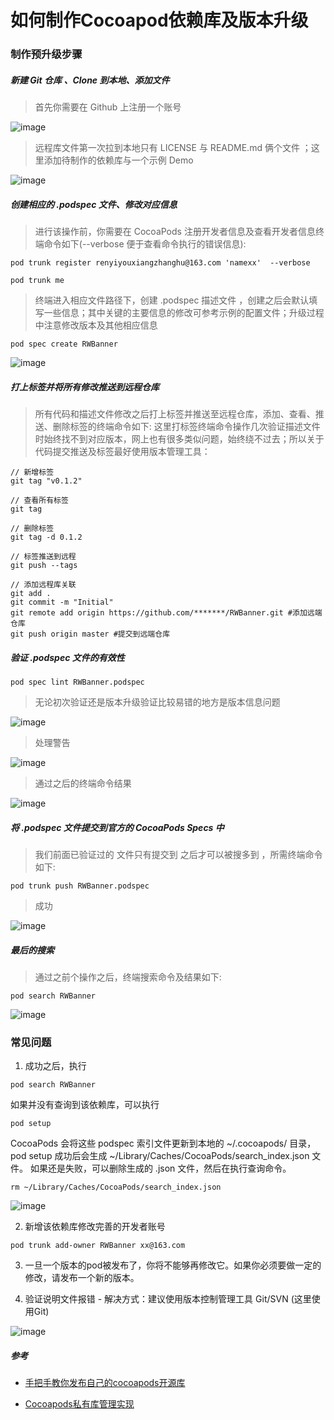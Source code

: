 # 如何制作Cocoapod依赖库及版本升级

### 制作预升级步骤

##### 新建 Git 仓库 、Clone 到本地、添加文件
> 首先你需要在 Github 上注册一个账号

![image](https://github.com/itwyhuaing/Tool/blob/master/Cocoapods/如何制作Cocoapod依赖库/image/1.png)


> 远程库文件第一次拉到本地只有 LICENSE 与 README.md 俩个文件 ；这里添加待制作的依赖库与一个示例 Demo

![image](https://github.com/itwyhuaing/Tool/blob/master/Cocoapods/如何制作Cocoapod依赖库/image/2.png)

##### 创建相应的 .podspec 文件、修改对应信息

> 进行该操作前，你需要在 CocoaPods 注册开发者信息及查看开发者信息终端命令如下(--verbose 便于查看命令执行的错误信息):

```
pod trunk register renyiyouxiangzhanghu@163.com 'namexx'  --verbose

pod trunk me
```

> 终端进入相应文件路径下，创建 .podspec 描述文件 ，创建之后会默认填写一些信息；其中关键的主要信息的修改可参考示例的配置文件；升级过程中注意修改版本及其他相应信息

```
pod spec create RWBanner
```

![image](https://github.com/itwyhuaing/Tool/blob/master/Cocoapods/如何制作Cocoapod依赖库/image/3.png)


##### 打上标签并将所有修改推送到远程仓库

> 所有代码和描述文件修改之后打上标签并推送至远程仓库，添加、查看、推送、删除标签的终端命令如下:
> 这里打标签终端命令操作几次验证描述文件时始终找不到对应版本，网上也有很多类似问题，始终绕不过去；所以关于代码提交推送及标签最好使用版本管理工具：

```
// 新增标签
git tag "v0.1.2"          

// 查看所有标签
git tag                 

// 删除标签
git tag -d 0.1.2        

// 标签推送到远程
git push --tags         

// 添加远程库关联
git add .
git commit -m "Initial"
git remote add origin https://github.com/*******/RWBanner.git #添加远端仓库
git push origin master #提交到远端仓库
```

##### 验证 .podspec 文件的有效性

```
pod spec lint RWBanner.podspec
```

> 无论初次验证还是版本升级验证比较易错的地方是版本信息问题

![image](https://github.com/itwyhuaing/Tool/blob/master/Cocoapods/如何制作Cocoapod依赖库/image/4_1.png)


> 处理警告

![image](https://github.com/itwyhuaing/Tool/blob/master/Cocoapods/如何制作Cocoapod依赖库/image/4_2.png)


> 通过之后的终端命令结果

![image](https://github.com/itwyhuaing/Tool/blob/master/Cocoapods/如何制作Cocoapod依赖库/image/4_3.png)


##### 将 .podspec 文件提交到官方的 CocoaPods Specs 中

> 我们前面已验证过的 文件只有提交到 之后才可以被搜多到 ，所需终端命令如下:

```
pod trunk push RWBanner.podspec
```

> 成功

![image](https://github.com/itwyhuaing/Tool/blob/master/Cocoapods/如何制作Cocoapod依赖库/image/5.png)


##### 最后的搜索

> 通过之前个操作之后，终端搜索命令及结果如下:

```
pod search RWBanner
```

![image](https://github.com/itwyhuaing/Tool/blob/master/Cocoapods/如何制作Cocoapod依赖库/image/6.png)

### 常见问题
1. 成功之后，执行

```
pod search RWBanner
```

如果并没有查询到该依赖库，可以执行


```
pod setup
```

CocoaPods 会将这些 podspec 索引文件更新到本地的 ~/.cocoapods/ 目录，pod setup 成功后会生成 ~/Library/Caches/CocoaPods/search_index.json 文件。
如果还是失败，可以删除生成的 .json 文件，然后在执行查询命令。

```
rm ~/Library/Caches/CocoaPods/search_index.json
```

![image](https://github.com/itwyhuaing/Tool/blob/master/Cocoapods/如何制作Cocoapod依赖库/image/error_search.png)

2. 新增该依赖库修改完善的开发者账号
```
pod trunk add-owner RWBanner xx@163.com
```

3. 一旦一个版本的pod被发布了，你将不能够再修改它。如果你必须要做一定的修改，请发布一个新的版本。

4. 验证说明文件报错 - 解决方式：建议使用版本控制管理工具 Git/SVN (这里使用Git)

![image](https://github.com/itwyhuaing/Tool/blob/master/Cocoapods/如何制作Cocoapod依赖库/image/error_tag.png)

##### 参考


* [手把手教你发布自己的cocoapods开源库](https://www.jianshu.com/p/3a365f273439)

* [Cocoapods私有库管理实现](http://www.cocoachina.com/ios/20170706/19695.html)
